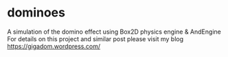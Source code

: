 # dominoes
A simulation of the domino effect using Box2D physics engine &amp; AndEngine
For details on this project and similar post please visit  my blog https://gigadom.wordpress.com/
